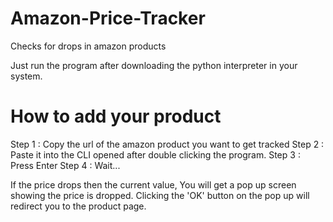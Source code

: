 # Amazon-Price-Tracker
Checks for drops in amazon products

Just run the program after downloading the python interpreter in your system.


# How to add your product

Step 1 : Copy the url of the amazon product you want to get tracked
Step 2 : Paste it into the CLI opened after double clicking the program.
Step 3 : Press Enter
Step 4 : Wait...

If the price drops then the current value, You will get a pop up screen showing the price is dropped.
Clicking the 'OK' button on the pop up will redirect you to the product page.
